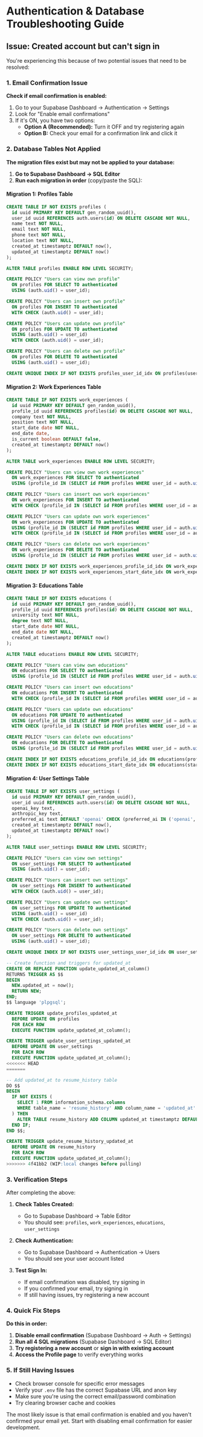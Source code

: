 # Authentication & Database Troubleshooting Guide

## Issue: Created account but can't sign in

You're experiencing this because of two potential issues that need to be resolved:

### 1. Email Confirmation Issue

**Check if email confirmation is enabled:**
1. Go to your Supabase Dashboard → Authentication → Settings
2. Look for "Enable email confirmations" 
3. If it's ON, you have two options:
   - **Option A (Recommended):** Turn it OFF and try registering again
   - **Option B:** Check your email for a confirmation link and click it

### 2. Database Tables Not Applied

**The migration files exist but may not be applied to your database:**

1. **Go to Supabase Dashboard → SQL Editor**
2. **Run each migration in order** (copy/paste the SQL):

#### Migration 1: Profiles Table
```sql
CREATE TABLE IF NOT EXISTS profiles (
  id uuid PRIMARY KEY DEFAULT gen_random_uuid(),
  user_id uuid REFERENCES auth.users(id) ON DELETE CASCADE NOT NULL,
  name text NOT NULL,
  email text NOT NULL,
  phone text NOT NULL,
  location text NOT NULL,
  created_at timestamptz DEFAULT now(),
  updated_at timestamptz DEFAULT now()
);

ALTER TABLE profiles ENABLE ROW LEVEL SECURITY;

CREATE POLICY "Users can view own profile"
  ON profiles FOR SELECT TO authenticated
  USING (auth.uid() = user_id);

CREATE POLICY "Users can insert own profile"
  ON profiles FOR INSERT TO authenticated
  WITH CHECK (auth.uid() = user_id);

CREATE POLICY "Users can update own profile"
  ON profiles FOR UPDATE TO authenticated
  USING (auth.uid() = user_id)
  WITH CHECK (auth.uid() = user_id);

CREATE POLICY "Users can delete own profile"
  ON profiles FOR DELETE TO authenticated
  USING (auth.uid() = user_id);

CREATE UNIQUE INDEX IF NOT EXISTS profiles_user_id_idx ON profiles(user_id);
```

#### Migration 2: Work Experiences Table
```sql
CREATE TABLE IF NOT EXISTS work_experiences (
  id uuid PRIMARY KEY DEFAULT gen_random_uuid(),
  profile_id uuid REFERENCES profiles(id) ON DELETE CASCADE NOT NULL,
  company text NOT NULL,
  position text NOT NULL,
  start_date date NOT NULL,
  end_date date,
  is_current boolean DEFAULT false,
  created_at timestamptz DEFAULT now()
);

ALTER TABLE work_experiences ENABLE ROW LEVEL SECURITY;

CREATE POLICY "Users can view own work experiences"
  ON work_experiences FOR SELECT TO authenticated
  USING (profile_id IN (SELECT id FROM profiles WHERE user_id = auth.uid()));

CREATE POLICY "Users can insert own work experiences"
  ON work_experiences FOR INSERT TO authenticated
  WITH CHECK (profile_id IN (SELECT id FROM profiles WHERE user_id = auth.uid()));

CREATE POLICY "Users can update own work experiences"
  ON work_experiences FOR UPDATE TO authenticated
  USING (profile_id IN (SELECT id FROM profiles WHERE user_id = auth.uid()))
  WITH CHECK (profile_id IN (SELECT id FROM profiles WHERE user_id = auth.uid()));

CREATE POLICY "Users can delete own work experiences"
  ON work_experiences FOR DELETE TO authenticated
  USING (profile_id IN (SELECT id FROM profiles WHERE user_id = auth.uid()));

CREATE INDEX IF NOT EXISTS work_experiences_profile_id_idx ON work_experiences(profile_id);
CREATE INDEX IF NOT EXISTS work_experiences_start_date_idx ON work_experiences(start_date DESC);
```

#### Migration 3: Educations Table
```sql
CREATE TABLE IF NOT EXISTS educations (
  id uuid PRIMARY KEY DEFAULT gen_random_uuid(),
  profile_id uuid REFERENCES profiles(id) ON DELETE CASCADE NOT NULL,
  university text NOT NULL,
  degree text NOT NULL,
  start_date date NOT NULL,
  end_date date NOT NULL,
  created_at timestamptz DEFAULT now()
);

ALTER TABLE educations ENABLE ROW LEVEL SECURITY;

CREATE POLICY "Users can view own educations"
  ON educations FOR SELECT TO authenticated
  USING (profile_id IN (SELECT id FROM profiles WHERE user_id = auth.uid()));

CREATE POLICY "Users can insert own educations"
  ON educations FOR INSERT TO authenticated
  WITH CHECK (profile_id IN (SELECT id FROM profiles WHERE user_id = auth.uid()));

CREATE POLICY "Users can update own educations"
  ON educations FOR UPDATE TO authenticated
  USING (profile_id IN (SELECT id FROM profiles WHERE user_id = auth.uid()))
  WITH CHECK (profile_id IN (SELECT id FROM profiles WHERE user_id = auth.uid()));

CREATE POLICY "Users can delete own educations"
  ON educations FOR DELETE TO authenticated
  USING (profile_id IN (SELECT id FROM profiles WHERE user_id = auth.uid()));

CREATE INDEX IF NOT EXISTS educations_profile_id_idx ON educations(profile_id);
CREATE INDEX IF NOT EXISTS educations_start_date_idx ON educations(start_date DESC);
```

#### Migration 4: User Settings Table
```sql
CREATE TABLE IF NOT EXISTS user_settings (
  id uuid PRIMARY KEY DEFAULT gen_random_uuid(),
  user_id uuid REFERENCES auth.users(id) ON DELETE CASCADE NOT NULL,
  openai_key text,
  anthropic_key text,
  preferred_ai text DEFAULT 'openai' CHECK (preferred_ai IN ('openai', 'anthropic')),
  created_at timestamptz DEFAULT now(),
  updated_at timestamptz DEFAULT now()
);

ALTER TABLE user_settings ENABLE ROW LEVEL SECURITY;

CREATE POLICY "Users can view own settings"
  ON user_settings FOR SELECT TO authenticated
  USING (auth.uid() = user_id);

CREATE POLICY "Users can insert own settings"
  ON user_settings FOR INSERT TO authenticated
  WITH CHECK (auth.uid() = user_id);

CREATE POLICY "Users can update own settings"
  ON user_settings FOR UPDATE TO authenticated
  USING (auth.uid() = user_id)
  WITH CHECK (auth.uid() = user_id);

CREATE POLICY "Users can delete own settings"
  ON user_settings FOR DELETE TO authenticated
  USING (auth.uid() = user_id);

CREATE UNIQUE INDEX IF NOT EXISTS user_settings_user_id_idx ON user_settings(user_id);

-- Create function and triggers for updated_at
CREATE OR REPLACE FUNCTION update_updated_at_column()
RETURNS TRIGGER AS $$
BEGIN
  NEW.updated_at = now();
  RETURN NEW;
END;
$$ language 'plpgsql';

CREATE TRIGGER update_profiles_updated_at
  BEFORE UPDATE ON profiles
  FOR EACH ROW
  EXECUTE FUNCTION update_updated_at_column();

CREATE TRIGGER update_user_settings_updated_at
  BEFORE UPDATE ON user_settings
  FOR EACH ROW
  EXECUTE FUNCTION update_updated_at_column();
<<<<<<< HEAD
=======

-- Add updated_at to resume_history table
DO $$
BEGIN
  IF NOT EXISTS (
    SELECT 1 FROM information_schema.columns
    WHERE table_name = 'resume_history' AND column_name = 'updated_at'
  ) THEN
    ALTER TABLE resume_history ADD COLUMN updated_at timestamptz DEFAULT now();
  END IF;
END $$;

CREATE TRIGGER update_resume_history_updated_at
  BEFORE UPDATE ON resume_history
  FOR EACH ROW
  EXECUTE FUNCTION update_updated_at_column();
>>>>>>> 4f41bb2 (WIP:local changes before pulling)
```

### 3. Verification Steps

After completing the above:

1. **Check Tables Created:**
   - Go to Supabase Dashboard → Table Editor
   - You should see: `profiles`, `work_experiences`, `educations`, `user_settings`

2. **Check Authentication:**
   - Go to Supabase Dashboard → Authentication → Users
   - You should see your user account listed

3. **Test Sign In:**
   - If email confirmation was disabled, try signing in
   - If you confirmed your email, try signing in
   - If still having issues, try registering a new account

### 4. Quick Fix Steps

**Do this in order:**

1. **Disable email confirmation** (Supabase Dashboard → Auth → Settings)
2. **Run all 4 SQL migrations** (Supabase Dashboard → SQL Editor)
3. **Try registering a new account** or **sign in with existing account**
4. **Access the Profile page** to verify everything works

### 5. If Still Having Issues

- Check browser console for specific error messages
- Verify your `.env` file has the correct Supabase URL and anon key
- Make sure you're using the correct email/password combination
- Try clearing browser cache and cookies

The most likely issue is that email confirmation is enabled and you haven't confirmed your email yet. Start with disabling email confirmation for easier development.